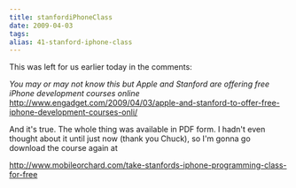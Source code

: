 ```yaml
---
title: stanfordiPhoneClass
date: 2009-04-03
tags: 
alias: 41-stanford-iphone-class
---
```


This was left for us earlier today in the comments:

*You may or may not know this but Apple and Stanford are offering free iPhone development courses online*
<http://www.engadget.com/2009/04/03/apple-and-stanford-to-offer-free-iphone-development-courses-onli/>

And it's true.  The whole thing was available in PDF form.  I hadn't even thought about it until just now (thank you Chuck), so I'm gonna go download the course again at

<http://www.mobileorchard.com/take-stanfords-iphone-programming-class-for-free>
